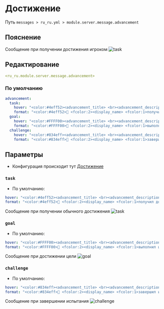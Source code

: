 # Достижение
Путь `messages > ru_ru.yml > module.server.message.advancement`

## Пояснение
Сообщение при получении достижения игроком
![task](/task.png)

## Редактирование
```yaml
<ru_ru.module.server.message.advancement>
```

### По умолчанию
```yaml
advancement:
  task:
    hover: "<color:#4eff52><advancement_title> <br><advancement_description>"
    format: "<color:#4eff52>🌠 <fcolor:2><display_name> <fcolor:1>получил достижение <color:#4eff52>[<advancement>]"
  goal:
    hover: "<color:#FFFF00><advancement_title> <br><advancement_description>"
    format: "<color:#FFFF00>🌠 <fcolor:2><display_name> <fcolor:1>выполнил цель <color:#FFFF00>[<advancement>]"
  challenge:
    hover: "<color:#834eff><advancement_title> <br><advancement_description>"
    format: "<color:#834eff>🌠 <fcolor:2><display_name> <fcolor:1>завершил испытание <color:#834eff>[<advancement>]"
```

## Параметры

- Конфигурация происходит тут [Достижение](/ru/config/module/server/message/advancement/)

### `task`
- По умолчанию:
```yaml
hover: "<color:#4eff52><advancement_title> <br><advancement_description>"
format: "<color:#4eff52>🌠 <fcolor:2><display_name> <fcolor:1>получил достижение <color:#4eff52>[<advancement>]"
```

Сообщение при получении обычного достижения
![task](/task.png)

### `goal`
- По умолчанию:
```yaml
hover: "<color:#FFFF00><advancement_title> <br><advancement_description>"
format: "<color:#FFFF00>🌠 <fcolor:2><display_name> <fcolor:1>выполнил цель <color:#FFFF00>[<advancement>]"
```

Сообщение при достижении цели
![goal](/goal.png)

### `challenge`
- По умолчанию:
```yaml
hover: "<color:#834eff><advancement_title> <br><advancement_description>"
format: "<color:#834eff>🌠 <fcolor:2><display_name> <fcolor:1>завершил испытание <color:#834eff>[<advancement>]"
```

Сообщение при завершении испытания
![challenge](/challenge.png)